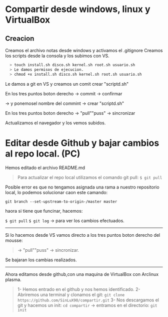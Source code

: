 # Compartir desde windows, linux y VirtualBox

## Creacion

Creamos el archivo notas desde windows y activamos el .gitignore
Creamos los scripts desde la consola y los subimos con VS.

```sh
  > touch install.sh disco.sh kernel.sh root.sh usuario.sh
  > Le damos permisos de ejecucion.
  > chmod +x install.sh disco.sh kernel.sh root.sh usuario.sh
```

Le damos a git en VS y creamos un comit crear "scriptd.sh"

En los tres puntos boton derecho -> commit -> confirmar

-> y ponemosel nombre del commint -> crear "scriptd.sh"

En los tres puntos boton derecho -> "pull""puss" -> sincronizar

Actualizamos el navegador y los vemos subidos.

# Editar desde Github y bajar cambios al repo local. (PC)

Hemos editado el archivo README.md

> Para actualizar el repo local utilizamos el comando git pull:
> `$ git pull`

Posible error es que no tengamos asignada una rama a nuestro repositorio local,
lo podemos solucionar caon este camando:

`git branch --set-upstream-to-origin-/master master`

haora si tiene que funcinar, hacemos:

`$ git pull`
`$ git log` -> para ver los cambios efectuados.

---

Si lo hacemos desde VS vamos directo a los tres puntos boton derecho del mousse:

> -> "pull""puss" -> sincronizar.

Se bajaran los cambias realizados.

---

Ahora editamos desde github,con una maquina de VirtualBox con Arclinux plasma.

> 1- Hemos entrado en el github y nos hemos identificado.
> 2- Abriremos una terminal y clonamos el git:
`git clone https://github.com/SinLuX90/compartir.git`
> 3- Nos descargamos el git y hacemos un init:
`cd compartir`  -> entramos en el directorio:
`git init`
